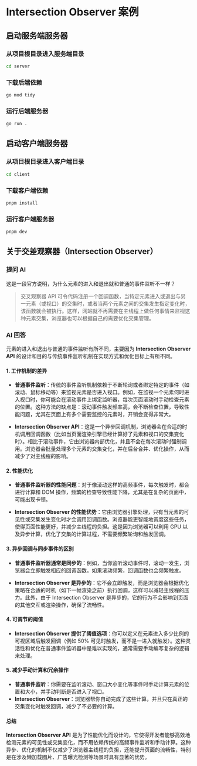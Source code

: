 # Intersection Observer 案例

## 启动服务端服务器

### 从项目根目录进入服务端目录

```sh
cd server
```

### 下载后端依赖

```sh
go mod tidy
```

### 运行后端服务器

```sh
go run .
```

## 启动客户端服务器

### 从项目根目录进入客户端目录

```sh
cd client
```

### 下载客户端依赖

```sh
pnpm install
```

### 运行客户端服务器

```sh
pnpm dev
```

## 关于交差观察器（Intersection Observer）

### 提问 AI

这是一段官方说明，为什么元素的进入和退出就和普通的事件监听不一样？

> 交叉观察器 API 可令代码注册一个回调函数，当特定元素进入或退出与另一元素（或视口）的交集时，或者当两个元素之间的交集发生指定变化时，该函数就会被执行。这样，网站就不再需要在主线程上做任何事情来监视这种元素交集，浏览器也可以根据自己的需要优化交集管理。

### AI 回答

元素的进入和退出与普通的事件监听有所不同，主要因为 **Intersection Observer API** 的设计和目的与传统事件监听机制在实现方式和优化目标上有所不同。

#### 1. **工作机制的差异**

- **普通事件监听**：传统的事件监听机制依赖于不断轮询或者绑定特定的事件（如滚动、鼠标移动等）来监视元素是否进入视口。例如，在监视一个元素何时进入视口时，你可能会在滚动事件上绑定监听器，每次页面滚动时手动检查元素的位置。这种方法的缺点是：滚动事件触发频率高，会不断检查位置，导致性能问题，尤其在页面上有多个需要监控的元素时，开销会变得非常大。

- **Intersection Observer API**：这是一个异步回调机制，浏览器会在合适的时机调用回调函数（比如当页面渲染引擎已经计算好了元素和视口的交集变化时）。相比于滚动事件，它由浏览器内部优化，并且不会在每次滚动时强制调用。浏览器会批量处理多个元素的交集变化，并在后台合并、优化操作，从而减少了对主线程的影响。

#### 2. **性能优化**

- **普通事件监听器的性能问题**：对于像滚动这样的高频事件，每次触发时，都会进行计算和 DOM 操作，频繁的检查导致性能下降，尤其是在复杂的页面中，可能出现卡顿。

- **Intersection Observer 的性能优势**：它由浏览器引擎处理，只有当元素的可见性或交集发生变化时才会调用回调函数。浏览器能更智能地调度这些任务，使得页面性能更好，并减少主线程的负担。这是因为浏览器可以利用 GPU 以及异步计算，优化了交集的计算过程，不需要频繁轮询和触发回调。

#### 3. **异步回调与同步事件的区别**

- **普通事件监听器通常是同步的**：例如，当你监听滚动事件时，滚动一发生，浏览器会立即触发相应的回调函数。如果滚动频繁，回调函数也会频繁触发。

- **Intersection Observer 是异步的**：它不会立即触发，而是浏览器会根据优化策略在合适的时机（如下一帧渲染之前）执行回调，这样可以减轻主线程的压力。此外，由于 Intersection Observer 是异步的，它的行为不会影响到页面的其他交互或渲染操作，确保了流畅性。

#### 4. **可调节的阈值**

- **Intersection Observer 提供了阈值选项**：你可以定义在元素进入多少比例的可视区域后触发回调（例如 50% 可见时触发，而不是一进入就触发）。这种灵活性和优化在普通事件监听器中是难以实现的，通常需要手动编写复杂的逻辑来处理。

#### 5. **减少手动计算和冗余操作**

- **普通事件监听**：你需要在监听滚动、窗口大小变化等事件时手动计算元素的位置和大小，并手动判断是否进入了视口。
- **Intersection Observer**：浏览器帮你自动完成了这些计算，并且只在真正的交集变化时触发回调，减少了不必要的计算。

#### 总结

**Intersection Observer API** 是为了性能优化而设计的，它使得开发者能够高效地检测元素的可见性或交集变化，而不用依赖传统的高频事件监听和手动计算。这种异步、优化的机制不仅减少了浏览器主线程的负担，还能提升页面的流畅性，特别是在涉及懒加载图片、广告曝光检测等场景时具有显著的优势。
